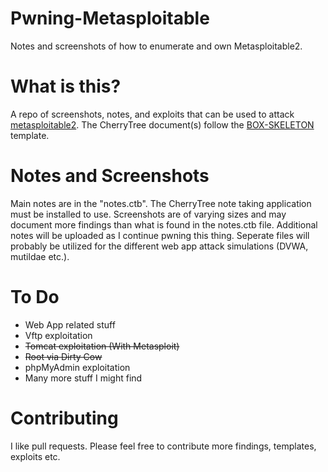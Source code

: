 # Pwning-Metasploitable
Notes and screenshots of how to enumerate and own Metasploitable2.

# What is this?
A repo of screenshots, notes, and exploits that can be used to attack [metasploitable2](https://docs.rapid7.com/metasploit/metasploitable-2/). The CherryTree document(s) follow the [BOX-SKELETON](https://github.com/unmeg/hax/blob/master/BOX-SKELETON.ctb) template.
 

# Notes and Screenshots
Main notes are in the "notes.ctb". The CherryTree note taking application must be installed to use. Screenshots are of varying sizes and may document more findings than what is found in the notes.ctb file.
Additional notes will be uploaded as I continue pwning this thing. Seperate files will probably be utilized for the different web app attack simulations (DVWA, mutildae etc.).

# To Do
- Web App related stuff
- Vftp exploitation
- ~~Tomcat exploitation (With Metasploit)~~
- ~~Root via Dirty Cow~~
- phpMyAdmin exploitation
- Many more stuff I might find

# Contributing
I like pull requests. Please feel free to contribute more findings, templates, exploits etc.

